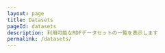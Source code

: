 ```yaml
---
layout: page
title: Datasets
pageId: datasets
description: 利用可能なRDFデータセットの一覧を表示します
permalink: /datasets/
---
```


<div id="DatasetsListView"></div>

<script>
document.addEventListener('DOMContentLoaded', function() {
  loadDatasets();
});

async function loadDatasets() {
  const datasetsListView = document.getElementById('DatasetsListView');
  
  try {
    const datasetLoader = DatasetsManager.getInstance();
    const datasets = await datasetLoader.getDatasets();
    
    if (!datasets || datasets.length === 0) {
      return;
    }
    
    renderDatasets(datasets);
    datasetsListView.style.display = 'block';
    // データ取得後にソート/フィルタの初期化を行う（空の実装）
    initSortAndFilter(datasets);
    
  } catch (error) {
    console.error('Error loading datasets:', error);
  }
}

function renderDatasets(datasets) {
  const container = document.getElementById('DatasetsListView');
  const baseUrl = window.SITE_BASE_URL || '';
  // 既存内容クリア
  container.innerHTML = '';
  const ul = document.createElement('ul');
  ul.className = 'datasets';

  datasets.forEach(dataset => {
    const li = document.createElement('li');
    li.className = 'dataset';
    const datasetCard = new DatasetCard(dataset, {
      showDescription: true,
      showTags: true,
      showLink: true,
      linkBaseUrl: baseUrl,
      iconRendering: 'svgOverlap',
      showHeaderMeta: true
    });
    const cardEl = datasetCard.getElement();
    li.appendChild(cardEl);
    ul.appendChild(li);
  });

  container.appendChild(ul);
}

// 将来のソート/フィルタ初期化用（現時点は空実装）
function initSortAndFilter(datasets) {
  const sortSelect = document.getElementById('sortSelect');
  const filterInput = document.getElementById('filterInput');
  const orderSelect = document.getElementById('sortOrder');
  const sortSegment = document.getElementById('sortSegment');
  const sortOrderSegment = document.getElementById('sortOrderSegment');

  function applySortFilter() {
    try {
      if (!Array.isArray(datasets)) return;
      let out = datasets.slice();

      // filter (keyword)
      const q = filterInput ? filterInput.value.trim().toLowerCase() : '';
      if (q) {
        out = out.filter((ds) => {
          const title = (ds.title || ds.id || '').toString().toLowerCase();
          let desc = '';
          if (typeof ds.description === 'string') desc = ds.description.toLowerCase();
          else if (ds.description && typeof ds.description === 'object') {
            desc = (ds.description.en || ds.description.ja || '').toString().toLowerCase();
          }
          return title.includes(q) || desc.includes(q);
        });
      }

      // sort with order (support segmented control + toggle)
      let sortValue = 'date';
      if (sortSegment) {
        const active = sortSegment.querySelector('button.-active');
        if (active) sortValue = active.dataset.sort || sortValue;
      } else if (sortSelect) {
        sortValue = sortSelect.value;
      }
      const order = (function(){
        if (sortOrderSegment) {
          const a = sortOrderSegment.querySelector('button.-active');
          if (a) return a.dataset.order || 'desc';
        }
        if (orderSelect) return orderSelect.value;
        return 'desc';
      })();
      if (sortValue === 'name') {
        out.sort((a, b) => {
          const A = (a.title || a.id || '').toString();
          const B = (b.title || b.id || '').toString();
          return order === 'asc' ? A.localeCompare(B) : B.localeCompare(A);
        });
      } else if (sortValue === 'date') {
        out.sort((a, b) => {
          const ta = Date.parse(a.issued || '') || 0;
          const tb = Date.parse(b.issued || '') || 0;
          return order === 'asc' ? ta - tb : tb - ta; // asc: older->newer, desc: newer->older
        });
      } else if (sortValue === 'triples') {
        out.sort((a, b) => {
          const na = Number(a.triple_count || 0);
          const nb = Number(b.triple_count || 0);
          return order === 'asc' ? na - nb : nb - na;
        });
      }

      // visual debug: set attribute and log
      const container = document.getElementById('DatasetsListView');
      if (container && sortValue) container.dataset.sortedBy = sortValue;
      console.info('[Datasets] applySortFilter:', { sort: sortValue, query: q, count: out.length });
      if (out.length > 0) console.debug('[Datasets] first 3 ids after sort:', out.slice(0, 3).map(d => d.id || d.title));

      renderDatasets(out);
    } catch (err) {
      console.error('applySortFilter error', err);
    }
  }

  if (sortSelect) sortSelect.addEventListener('change', applySortFilter);
  if (filterInput) filterInput.addEventListener('input', applySortFilter);
  if (orderSelect) orderSelect.addEventListener('change', applySortFilter);
  // segmented control handlers
  if (sortSegment) {
    sortSegment.addEventListener('click', (e) => {
      const btn = e.target.closest('button');
      if (!btn) return;
      // update active
      Array.from(sortSegment.querySelectorAll('button')).forEach(b => {
        b.classList.toggle('-active', b === btn);
        b.setAttribute('aria-pressed', b === btn ? 'true' : 'false');
      });
      applySortFilter();
    });
  }
  if (sortOrderSegment) {
    sortOrderSegment.addEventListener('click', (e) => {
      const btn = e.target.closest('button');
      if (!btn) return;
      Array.from(sortOrderSegment.querySelectorAll('button')).forEach(b => {
        b.classList.toggle('-active', b === btn);
        b.setAttribute('aria-pressed', b === btn ? 'true' : 'false');
      });
      applySortFilter();
    });
  }

  // run once to reflect current control values and to verify handler wiring
  try {
    applySortFilter();
  } catch (e) {
    // swallow - already logged inside
  }
}

</script>
